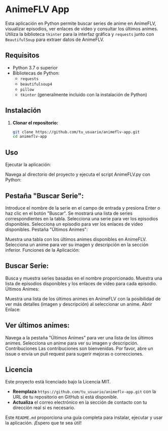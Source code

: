 # AnimeFLV App

Esta aplicación en Python permite buscar series de anime en AnimeFLV, visualizar episodios, ver enlaces de video y consultar los últimos animes. Utiliza la biblioteca `tkinter` para la interfaz gráfica y `requests` junto con `BeautifulSoup` para extraer datos de AnimeFLV.

## Requisitos

- Python 3.7 o superior
- Bibliotecas de Python:
  - `requests`
  - `beautifulsoup4`
  - `pillow`
  - `tkinter` (generalmente incluido con la instalación de Python)

## Instalación

1. **Clonar el repositorio:**

   ```sh
   git clone https://github.com/tu_usuario/animeflv-app.git
   cd animeflv-app


## Uso
Ejecutar la aplicación:

Navega al directorio del proyecto y ejecuta el script AnimeFLV.py con Python:



## Pestaña "Buscar Serie":

Introduce el nombre de la serie en el campo de entrada y presiona Enter o haz clic en el botón "Buscar".
Se mostrará una lista de series correspondientes en la tabla.
Selecciona una serie para ver los episodios disponibles.
Selecciona un episodio para ver los enlaces de video disponibles.
Pestaña "Últimos Animes":

Muestra una tabla con los últimos animes disponibles en AnimeFLV.
Selecciona un anime para ver su imagen y descripción en la sección inferior.
Funciones de la Aplicación:

## Buscar Serie:

Busca y muestra series basadas en el nombre proporcionado.
Muestra una lista de episodios disponibles y los enlaces de video para cada episodio.
Últimos Animes:

Muestra una lista de los últimos animes en AnimeFLV con la posibilidad de ver más detalles (imagen y descripción) al seleccionar un anime.
Abrir Enlace:

## Ver últimos animes:

Navega a la pestaña "Últimos Animes" para ver una lista de los últimos animes.
Selecciona un anime para ver su imagen y descripción.
Contribuciones
Las contribuciones son bienvenidas. Por favor, abre un issue o envía un pull request para sugerir mejoras o correcciones.

## Licencia
Este proyecto está licenciado bajo la Licencia MIT.



- **Reemplaza** `https://github.com/tu_usuario/animeflv-app.git` con la URL de tu repositorio en GitHub si está disponible.
- **Actualiza** el correo electrónico en la sección de contacto con tu dirección real si es necesario.

Este `README.md` proporciona una guía completa para instalar, ejecutar y usar la aplicación. ¡Espero que te sea útil!
